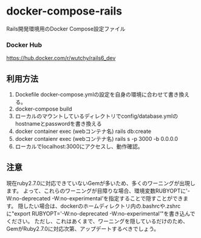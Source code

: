 # docker-compose-rails
Rails開発環境用のDocker Compose設定ファイル

### Docker Hub
https://hub.docker.com/r/wutchy/rails6_dev

## 利用方法
1. Dockefile docker-compose.ymlの設定を自身の環境に合わせて書き換える。
2. docker-compose build
3. ローカルのマウントしているディレクトリでconfig/database.ymlのhostnameとpasswordを書き換える
4. docker container exec (webコンテナ名) rails db:create
5. docker contaienr exec (webコンテナ名) rails s -p 3000 -b 0.0.0.0
6. ローカルでlocalhost:3000にアクセスし、動作確認。

## 注意
現在ruby2.7.0に対応できていないGemが多いため、多くのワーニングが出現します。
よって、これらのワーニングが目障りな場合、環境変数RUBYOPTに'-W:no-deprecated -W:no-experimental'を指定することで隠すことができます。
隠したい場合は、dockerのホームディレクトリ内の.bashrcや.zshrcに"export RUBYOPT='-W:no-deprecated -W:no-experimental'"を書き込んでください。
ただし、これはあくまで、ワーニングを隠しているだけのため、GemがRuby2.7.0に対応次第、アップデートするべきでしょう。
